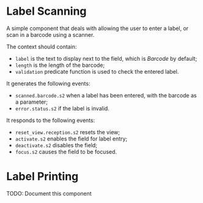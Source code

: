 # Label Scanning
A simple component that deals with allowing the user to enter
a label, or scan in a barcode using a scanner.

The context should contain:
* `label` is the text to display next to the field, which is *Barcode* by default;
* `length` is the length of the barcode;
* `validation` predicate function is used to check the entered label.

It generates the following events:
* `scanned.barcode.s2` when a label has been entered, with the barcode as a parameter;
* `error.status.s2` if the label is invalid.

It responds to the following events:
* `reset_view.reception.s2` resets the view;
* `activate.s2` enables the field for label entry;
* `deactivate.s2` disables the field;
* `focus.s2` causes the field to be focused.

# Label Printing
TODO: Document this component
